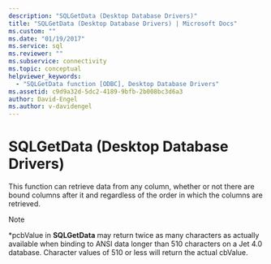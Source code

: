 ```yaml
---
description: "SQLGetData (Desktop Database Drivers)"
title: "SQLGetData (Desktop Database Drivers) | Microsoft Docs"
ms.custom: ""
ms.date: "01/19/2017"
ms.service: sql
ms.reviewer: ""
ms.subservice: connectivity
ms.topic: conceptual
helpviewer_keywords: 
  - "SQLGetData function [ODBC], Desktop Database Drivers"
ms.assetid: c9d9a32d-5dc2-4189-9bfb-2b008bc3d6a3
author: David-Engel
ms.author: v-davidengel
---
```

# SQLGetData (Desktop Database Drivers)
This function can retrieve data from any column, whether or not there are bound columns after it and regardless of the order in which the columns are retrieved.  
  
> [!NOTE]  
>  \*pcbValue in **SQLGetData** may return twice as many characters as actually available when binding to ANSI data longer than 510 characters on a Jet 4.0 database. Character values of 510 or less will return the actual cbValue.
